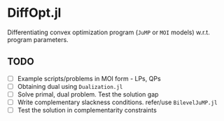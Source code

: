 # DiffOpt.jl
Differentiating convex optimization program (`JuMP` or `MOI` models) w.r.t. program parameters.


## TODO
- [ ] Example scripts/problems in MOI form - LPs, QPs
- [ ] Obtaining dual using `Dualization.jl`
- [ ] Solve primal, dual problem. Test the solution gap
- [ ] Write complementary slackness conditions. refer/use `BilevelJuMP.jl`
- [ ] Test the solution in complementarity constraints
